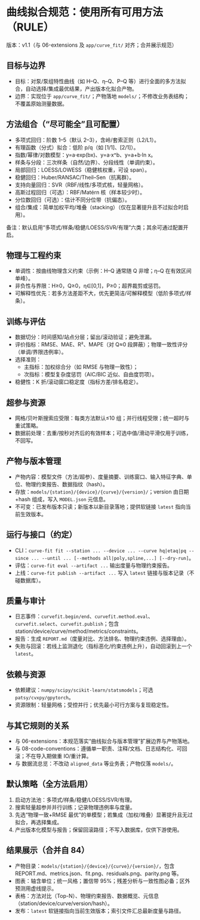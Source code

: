 # 曲线拟合规范：使用所有可用方法（RULE）

版本：v1.1（与 06-extensions 及 `app/curve_fit/` 对齐；合并展示规范）

## 目标与边界
- 目标：对泵/泵组特性曲线（如 H–Q、η–Q、P–Q 等）进行全面的多方法拟合，自动选择/集成最优结果，产出版本化拟合产物。
- 边界：实现位于 `app/curve_fit/`；产物落地 `models/`；不修改业务表结构；不覆盖原始测量数据。

## 方法组合（“尽可能全”且可配置）
- 多项式回归：阶数 1–5（默认 2–3），含岭/套索正则（L2/L1）。
- 有理函数（分式）拟合：低阶 p/q（如 [1/1]、[2/1]）。
- 指数/幂律/对数模型：y=a·exp(bx)、y=a·x^b、y=a+b·ln x。
- 样条与分段：三次样条（自然/边界）、分段线性（单调约束）。
- 局部回归：LOESS/LOWESS（稳健核权重，可设 span）。
- 稳健回归：Huber/RANSAC/Theil–Sen（抗离群）。
- 支持向量回归：SVR（RBF/线性/多项式核，轻量网格）。
- 高斯过程回归（可选）：RBF/Matérn 核（样本较少时）。
- 分位数回归（可选）：估计不同分位带（抗偏态）。
- 组合/集成：简单加权平均/堆叠（stacking）（仅在显著提升且不过拟合时启用）。

备注：默认启用“多项式/样条/稳健/LOESS/SVR/有理”六类；其余可通过配置开启。

## 物理与工程约束
- 单调性：按曲线物理含义约束（示例：H–Q 通常随 Q 非增；η–Q 在有效区间单峰）。
- 非负性与界限：H≥0，Q≥0，η∈[0,1]，P≥0；超界裁剪或惩罚。
- 可解释性优先：若多方法差距不大，优先更简洁/可解释模型（低阶多项式/样条）。

## 训练与评估
- 数据切分：时间感知/站点分层；留出/滚动验证；避免泄漏。
- 评价指标：RMSE、MAE、R²、MAPE（对 Q≈0 段屏蔽）；物理一致性评分（单调/界限违例率）。
- 选择准则：
  - 主指标：加权综合分（如 RMSE 与物理一致性）；
  - 次指标：模型复杂度惩罚（AIC/BIC 近似、自由度罚项）。
- 稳健性：K 折/滚动窗口稳定度（指标方差/排名稳定）。

## 超参与资源
- 网格/贝叶斯搜索应受限：每类方法默认≤10 组；并行线程受限；统一超时与重试策略。
- 数据前处理：去重/按秒对齐后的有效样本；可选中值/滑动平滑仅用于训练，不回写。

## 产物与版本管理
- 产物内容：模型文件（方法/超参）、度量摘要、训练窗口、输入特征字典、单位、物理约束报告、数据指纹（hash）。
- 存放：`models/{station}/{device}/{curve}/{version}/`；version 由日期+hash 组成，写入 `MODEL.json` 元信息。
- 不可变：已发布版本只读；新版本以新目录落地；提供软链接 `latest` 指向当前生效版本。

## 运行与接口（约定）
- CLI：`curve-fit fit --station ... --device ... --curve hq|etaq|pq --since ... --until ... [--methods all|poly,spline,...] [--dry-run]`。
- 评估：`curve-fit eval --artifact ...` 输出度量与物理约束报告。
- 上线：`curve-fit publish --artifact ...` 写入 `latest` 链接与版本记录（不碰数据库）。

## 质量与审计
- 日志事件：`curvefit.begin/end`、`curvefit.method.eval`、`curvefit.select`、`curvefit.publish`；包含 station/device/curve/method/metrics/constraints。
- 报告：生成 `REPORT.md`（度量对比、方法排名、物理约束违例、选择理由）。
- 失败与回滚：若线上监测退化（指标恶化/约束违例上升），自动回滚到上一个 `latest`。

## 依赖与资源
- 依赖建议：`numpy/scipy/scikit-learn/statsmodels`；可选 `patsy/cvxpy/gpytorch`。
- 资源限制：轻量网格；受控并行；优先最小可行方案与复现稳定性。

## 与其它规则的关系
- 与 06-extensions：本规范落实“曲线拟合与版本管理”扩展边界与产物落地。
- 与 08-code-conventions：遵循单一职责、注释/文档、日志结构化、可回滚；不在导入期做重 IO/重计算。
- 与 数据流总览：不改动 `aligned_data` 等业务表；产物仅落 `models/`。

## 默认策略（全方法启用）
1) 启动方法池：多项式/样条/稳健/LOESS/SVR/有理。
2) 搜索轻量超参并并行训练；记录物理违例率与度量。
3) 先选“物理一致+RMSE 最优”的单模型；若集成（加权/堆叠）显著提升且无过拟合，再选择集成。
4) 产出版本化模型与报告；保留回滚路径；不写入数据库，仅供下游使用。

## 结果展示（合并自 84）
- 产物目录：`models/{station}/{device}/{curve}/{version}/`，包含 REPORT.md、metrics.json、fit.png、residuals.png、parity.png 等。
- 图表：轴含单位；统一风格；置信带 95%；残差分析与一致性图必备；区外预测用虚线提示。
- 表格：方法对比（Top-N）、物理约束报告、数据概览、元信息（station/device/curve/version/hash）。
- 发布：`latest` 软链接指向当前生效版本；索引文件汇总最新度量与路径。

